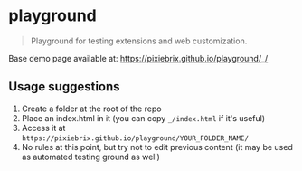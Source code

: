 # playground

> Playground for testing extensions and web customization.

Base demo page available at: https://pixiebrix.github.io/playground/_/

## Usage suggestions

1. Create a folder at the root of the repo
2. Place an index.html in it (you can copy `_/index.html` if it's useful)
3. Access it at `https://pixiebrix.github.io/playground/YOUR_FOLDER_NAME/`
4. No rules at this point, but try not to edit previous content (it may be used as automated testing ground as well)
